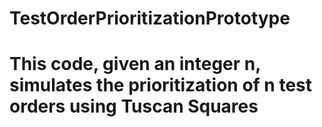# TestOrderPrioritizationPrototype
# This code, given an integer n, simulates the prioritization of n test orders using Tuscan Squares
